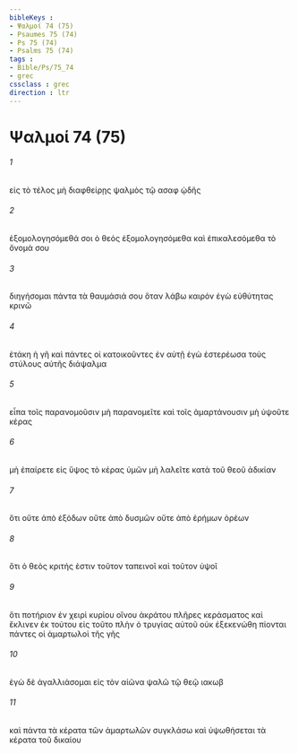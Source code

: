 ```yaml
---
bibleKeys : 
- Ψαλμοί 74 (75)
- Psaumes 75 (74)
- Ps 75 (74)
- Psalms 75 (74)
tags : 
- Bible/Ps/75_74
- grec
cssclass : grec
direction : ltr
---
```


# Ψαλμοί 74 (75)

###### 1
εἰς τὸ τέλος μὴ διαφθείρῃς ψαλμὸς τῷ ασαφ ᾠδῆς
###### 2
ἐξομολογησόμεθά σοι ὁ θεός ἐξομολογησόμεθα καὶ ἐπικαλεσόμεθα τὸ ὄνομά σου
###### 3
διηγήσομαι πάντα τὰ θαυμάσιά σου ὅταν λάβω καιρόν ἐγὼ εὐθύτητας κρινῶ
###### 4
ἐτάκη ἡ γῆ καὶ πάντες οἱ κατοικοῦντες ἐν αὐτῇ ἐγὼ ἐστερέωσα τοὺς στύλους αὐτῆς διάψαλμα
###### 5
εἶπα τοῖς παρανομοῦσιν μὴ παρανομεῖτε καὶ τοῖς ἁμαρτάνουσιν μὴ ὑψοῦτε κέρας
###### 6
μὴ ἐπαίρετε εἰς ὕψος τὸ κέρας ὑμῶν μὴ λαλεῖτε κατὰ τοῦ θεοῦ ἀδικίαν
###### 7
ὅτι οὔτε ἀπὸ ἐξόδων οὔτε ἀπὸ δυσμῶν οὔτε ἀπὸ ἐρήμων ὀρέων
###### 8
ὅτι ὁ θεὸς κριτής ἐστιν τοῦτον ταπεινοῖ καὶ τοῦτον ὑψοῖ
###### 9
ὅτι ποτήριον ἐν χειρὶ κυρίου οἴνου ἀκράτου πλῆρες κεράσματος καὶ ἔκλινεν ἐκ τούτου εἰς τοῦτο πλὴν ὁ τρυγίας αὐτοῦ οὐκ ἐξεκενώθη πίονται πάντες οἱ ἁμαρτωλοὶ τῆς γῆς
###### 10
ἐγὼ δὲ ἀγαλλιάσομαι εἰς τὸν αἰῶνα ψαλῶ τῷ θεῷ ιακωβ
###### 11
καὶ πάντα τὰ κέρατα τῶν ἁμαρτωλῶν συγκλάσω καὶ ὑψωθήσεται τὰ κέρατα τοῦ δικαίου
